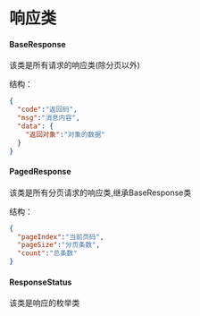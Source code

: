 响应类
=====
#### BaseResponse
该类是所有请求的响应类(除分页以外)

结构：
```json
{
  "code":"返回码",
  "msg":"消息内容",
  "data": {
    "返回对象":"对象的数据"
  }
}
```

#### PagedResponse
该类是所有分页请求的响应类,继承BaseResponse类

结构：
```json
{
  "pageIndex":"当前页码",
  "pageSize":"分页条数",
  "count":"总条数"
}
```

#### ResponseStatus
该类是响应的枚举类
